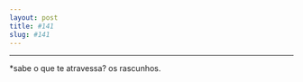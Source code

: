 ```yaml
---
layout: post
title: #141
slug: #141
---
```

---
<p class="description" style="text-align: justify;">
*sabe o que te atravessa? os rascunhos.
